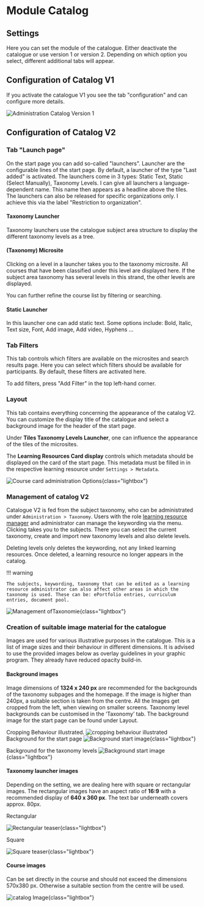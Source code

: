 # Module Catalog

## Settings

Here you can set the module of the catalogue. Either deactivate the catalogue or use version 1 or version 2.
Depending on which option you select, different additional tabs will appear.

## Configuration of Catalog V1

If you activate the catalogue V1 you see the tab "configuration" and can configure more details.

![Administration Catalog Version 1](assets/Admin_KatalogV1_en.png)
    

## Configuration of Catalog V2

### Tab "Launch page"

On the start page you can add so-called "launchers". Launcher are the configurable lines of the start page.  By default, a launcher of the type "Last added" is activated. The launchers come in 3 types: Static Text, Static (Select Manually), Taxonomy Levels.
I can give all launchers a language-dependent name. This name then appears as a headline above the tiles. The launchers can also be released for specific organizations only. I achieve this via the label "Restriction to organization".

#### Taxonomy Launcher

Taxonomy launchers use the catalogue subject area structure to display the different taxonomy levels as a tree.

#### (Taxonomy) Microsite

Clicking on a level in a launcher takes you to the taxonomy microsite. All courses that have been classified under this level are displayed here. If the subject area taxonomy has several levels in this strand, the other levels are displayed.

You can further refine the course list by filtering or searching.

#### Static Launcher

In this launcher one can add static text. Some options include: Bold, Italic, Text size, Font, Add image, Add video, Hyphens ...

### Tab Filters

This tab controls which filters are available on the microsites and search results page. Here you can select which filters should be available for participants. By default, these filters are activated here.

To add filters, press "Add Filter" in the top left-hand corner.

### Layout

This tab contains everything concerning the appearance of the catalog V2. You can customize the display title of the catalogue and select a background image for the header of the start page.

Under **Tiles Taxonomy Levels Launcher**, one can influence the appearance of the tiles of the microsites.

The **Learning Resources Card display** controls which metadata should be displayed on the card of the start page. This metadata must be filled in in the respective learning resource under `Settings > Metadata`.

![Course card administration Options](assets/course-card-admin.jpg){class="lightbox"}

### Management of catalog V2

Catalogue V2 is fed from the subject taxonomy, who can be administrated  under `Administration > Taxonomy`. Users with the role [learning resource manager](../../manual_user/basic_concepts/Roles_Rights.md) and administrator can manage the keywording via the menu.
Clicking takes you to the subjects. There you can select the current taxonomy, create and import new taxonomy levels and also delete levels.

Deleting levels only deletes the keywording, not any linked learning resources. Once deleted, a learning resource no longer appears in the catalog.

!!! warning

    The subjects, keywording, taxonomy that can be edited as a learning resource administrator can also affect other areas in which the taxonomy is used. These can be: ePortfolio entries, curriculum entries, document pool.


![Management ofTaxonomie](assets/taxonomy-management.jpg){class="lightbox"}

### Creation of suitable image material for the catalogue

Images are used for various illustrative purposes in the catalogue. This is a list of image sizes and their behaviour in different dimensions. It is advised to use the provided images below as overlay guidelines in your graphic program. They already have reduced opacity build-in.

#### Background images

Image dimensions of **1324 x 240 px** are recommended for the backgrounds of the taxonomy subpages and the homepage. If the image is higher than 240px, a suitable section is taken from the centre. All the Images get cropped from the left, when viewing on smaller screens.
Taxonomy level backgrounds can be customised in the ‘Taxonomy’ tab.
The background image for the start page can be found under Layout.

Cropping Behaviour illustrated.
![cropping behaviour illustrated](assets/catalog_cropping.png)
Background for the start page
![Background start image](assets/catalog_background_start.png){class="lightbox"}

Background for the taxonomy levels
![Background start image](assets/catalog_background_taxonomy.png){class="lightbox"}

#### Taxonomy launcher images
Depending on the setting, we are dealing here with square or rectangular images.
The rectangular images have an aspect ratio of **16:9** with a recommended display of **640 x 360 px**. The text bar underneath covers approx. 80px.

Rectangular

![Rectangular teaser](assets/catalog_taxteaser.png){class="lightbox"}

Square

![Square teaser](assets/catalog_taxteaser_square.png){class="lightbox"}

#### Course images

Can be set directly in the course and should not exceed the dimensions 570x380 px. Otherwise a suitable section from the centre will be used.

![catalog Image](assets/catalog_course.png){class="lightbox"}
